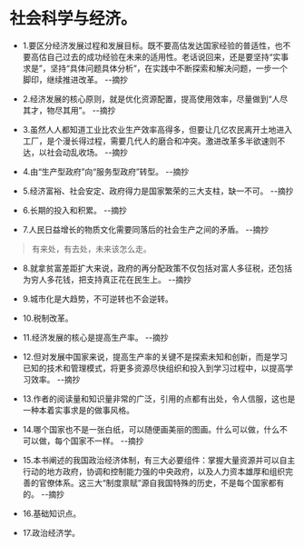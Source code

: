 # 社会科学与经济。

- 1.要区分经济发展过程和发展目标。既不要高估发达国家经验的普适性，也不要高估自己过去的成功经验在未来的适用性。老话说回来，还是要坚持“实事求是”，坚持“具体问题具体分析”，在实践中不断探索和解决问题，一步一个脚印，继续推进改革。 --摘抄

- 2.经济发展的核心原则，就是优化资源配置，提高使用效率，尽量做到“人尽其才，物尽其用”。 --摘抄

- 3.虽然人人都知道工业比农业生产效率高得多，但要让几亿农民离开土地进入工厂，是个漫长得过程，需要几代人的磨合和冲突。激进改革多半欲速则不达，以社会动乱收场。 --摘抄

- 4.由“生产型政府”向“服务型政府”转型。 --摘抄

- 5.经济富裕、社会安定、政府得力是国家繁荣的三大支柱，缺一不可。 --摘抄

- 6.长期的投入和积累。 --摘抄

- 7.人民日益增长的物质文化需要同落后的社会生产之间的矛盾。 --摘抄

>有来处，有去处，未来该怎么走。

- 8.就拿贫富差距扩大来说，政府的再分配政策不仅包括对富人多征税，还包括为穷人多花钱，把支持真正花在民生上。 --摘抄

- 9.城市化是大趋势，不可逆转也不会逆转。

- 10.税制改革。

- 11.经济发展的核心是提高生产率。 --摘抄

- 12.但对发展中国家来说，提高生产率的关键不是探索未知和创新，而是学习已知的技术和管理模式，将更多资源尽快组织和投入到学习过程中，以提高学习效率。 --摘抄

- 13.作者的阅读量和知识量非常的广泛，引用的点都有出处，令人信服，这也是一种本着实事求是的做事风格。

- 14.哪个国家也不是一张白纸，可以随便画美丽的图画。什么可以做，什么不可以做，每个国家不一样。 --摘抄

- 15.本书阐述的我国政治经济体制，有三大必要组件：掌握大量资源并可以自主行动的地方政府，协调和控制能力强的中央政府，以及人力资本雄厚和组织完善的官僚体系。这三大“制度禀赋”源自我国特殊的历史，不是每个国家都有的。 --摘抄

- 16.基础知识点。

- 17.政治经济学。
